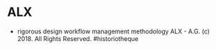 # ALX
* rigorous design workflow management methodology
ALX - A.G. (c) 2018. All Rights Reserved. #historiotheque

